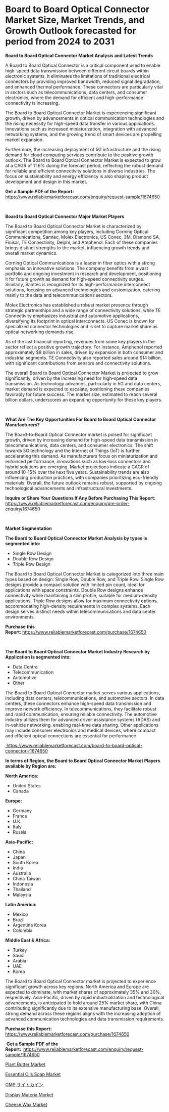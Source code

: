 <p><h1>Board to Board Optical Connector Market Size, Market Trends, and Growth Outlook forecasted for period from 2024 to 2031</h1></p><p><strong>Board to Board Optical Connector Market Analysis and Latest Trends</strong></p>
<p><p>A Board to Board Optical Connector is a critical component used to enable high-speed data transmission between different circuit boards within electronic systems. It eliminates the limitations of traditional electrical connectors by providing improved bandwidth, reduced signal degradation, and enhanced thermal performance. These connectors are particularly vital in sectors such as telecommunications, data centers, and consumer electronics, where the demand for efficient and high-performance connectivity is increasing.</p><p>The Board to Board Optical Connector Market is experiencing significant growth, driven by advancements in optical communication technologies and the rising necessity for high-speed data transfer in various applications. Innovations such as increased miniaturization, integration with advanced networking systems, and the growing trend of smart devices are propelling market expansion. </p><p>Furthermore, the increasing deployment of 5G infrastructure and the rising demand for cloud computing services contribute to the positive growth outlook. The Board to Board Optical Connector Market is expected to grow at a CAGR of 11.6% during the forecast period, reflecting the robust demand for reliable and efficient connectivity solutions in diverse industries. The focus on sustainability and energy efficiency is also shaping product development and design in this market.</p></p>
<p><strong>Get a Sample PDF of the Report:&nbsp;</strong> <a href="https://www.reliablemarketforecast.com/enquiry/request-sample/1674650?utm_campaign=1082&utm_medium=2&utm_source=Github&utm_content=ia&utm_term=10102024&utm_id=board-to-board-optical-connector">https://www.reliablemarketforecast.com/enquiry/request-sample/1674650</a></p>
<p>&nbsp;</p>
<p><strong>Board to Board Optical Connector Major Market Players</strong></p>
<p><p>The Board to Board Optical Connector Market is characterized by significant competition among key players, including Corning Optical Communications, Samtec, Molex Electronics, US Conec, 3M, Diamond SA, Finisar, TE Connectivity, Delphi, and Amphenol. Each of these companies brings distinct strengths to the market, influencing growth trends and overall market dynamics.</p><p>Corning Optical Communications is a leader in fiber optics with a strong emphasis on innovative solutions. The company benefits from a vast portfolio and ongoing investment in research and development, positioning it for future growth as demand for high-speed connectivity surges. Similarly, Samtec is recognized for its high-performance interconnect solutions, focusing on advanced technologies and customization, catering mainly to the data and telecommunications sectors.</p><p>Molex Electronics has established a robust market presence through strategic partnerships and a wide range of connectivity solutions, while TE Connectivity emphasizes industrial and automotive applications, diversifying its footprint in optical interconnects. US Conec is known for specialized connector technologies and is set to capture market share as optical networking demands rise.</p><p>As of the last financial reporting, revenues from some key players in the sector reflect a positive growth trajectory. For instance, Amphenol reported approximately $8 billion in sales, driven by expansion in both consumer and industrial segments. TE Connectivity also reported sales around $14 billion, with significant contributions from sensors and connectivity solutions.</p><p>The overall Board to Board Optical Connector Market is projected to grow significantly, driven by the increasing need for high-speed data transmission. As technology advances, particularly in 5G and data centers, market demand is expected to escalate, positioning these companies favorably for future success. The market size, estimated to reach several billion dollars, underscores an expanding opportunity for these key players.</p></p>
<p>&nbsp;</p>
<p><strong>What Are The Key Opportunities For Board to Board Optical Connector Manufacturers?</strong></p>
<p><p>The Board-to-Board Optical Connector market is poised for significant growth, driven by increasing demand for high-speed data transmission in telecommunications, data centers, and consumer electronics. The shift towards 5G technology and the Internet of Things (IoT) is further accelerating this demand. As manufacturers focus on miniaturization and enhanced performance, innovations such as low-loss connectors and hybrid solutions are emerging. Market projections indicate a CAGR of around 10-15% over the next five years. Sustainability trends are also influencing production practices, with companies prioritizing eco-friendly materials. Overall, the future outlook remains robust, supported by ongoing technological advancements and infrastructural investments.</p></p>
<p><strong>Inquire or Share Your Questions If Any Before Purchasing This Report:</strong> <a href="https://www.reliablemarketforecast.com/enquiry/pre-order-enquiry/1674650?utm_campaign=1082&utm_medium=2&utm_source=Github&utm_content=ia&utm_term=10102024&utm_id=board-to-board-optical-connector">https://www.reliablemarketforecast.com/enquiry/pre-order-enquiry/1674650</a></p>
<p>&nbsp;</p>
<p><strong>Market Segmentation</strong></p>
<p><strong>The Board to Board Optical Connector Market Analysis by types is segmented into:</strong></p>
<p><ul><li>Single Row Design</li><li>Double Row Design</li><li>Triple Row Design</li></ul></p>
<p><p>The Board to Board Optical Connector Market is categorized into three main types based on design: Single Row, Double Row, and Triple Row. Single Row designs provide a compact solution with limited pin count, ideal for applications with space constraints. Double Row designs enhance connectivity while maintaining a slim profile, suitable for medium-density applications. Triple Row designs allow for maximum connectivity options, accommodating high-density requirements in complex systems. Each design serves distinct needs within telecommunications and data center environments.</p></p>
<p><strong>Purchase this Report:&nbsp;</strong><a href="https://www.reliablemarketforecast.com/purchase/1674650?utm_campaign=1082&utm_medium=2&utm_source=Github&utm_content=ia&utm_term=10102024&utm_id=board-to-board-optical-connector">https://www.reliablemarketforecast.com/purchase/1674650</a></p>
<p>&nbsp;</p>
<p><strong>The Board to Board Optical Connector Market Industry Research by Application is segmented into:</strong></p>
<p><ul><li>Data Centre</li><li>Telecommunication</li><li>Automotive</li><li>Other</li></ul></p>
<p><p>The Board to Board Optical Connector market serves various applications, including data centers, telecommunications, and automotive sectors. In data centers, these connectors enhance high-speed data transmission and improve network efficiency. In telecommunications, they facilitate robust and rapid communication, ensuring reliable connectivity. The automotive industry utilizes them for advanced driver-assistance systems (ADAS) and in-vehicle networking, enabling real-time data sharing. Other applications may include consumer electronics and medical devices, where compact and efficient optical connections are essential for performance.</p></p>
<p><a href="https://www.reliablemarketforecast.com/board-to-board-optical-connector-r1674650?utm_campaign=1082&utm_medium=2&utm_source=Github&utm_content=ia&utm_term=10102024&utm_id=board-to-board-optical-connector">&nbsp;https://www.reliablemarketforecast.com/board-to-board-optical-connector-r1674650</a></p>
<p><strong>In terms of Region, the Board to Board Optical Connector Market Players available by Region are:</strong></p>
<p>
    <p> <strong> North America: </strong>
        <ul>
            <li>United States</li>
            <li>Canada</li>
        </ul>
        </p> 
    <p> <strong> Europe: </strong>
        <ul>
            <li>Germany</li>
            <li>France</li>
            <li>U.K.</li>
            <li>Italy</li>
            <li>Russia</li>
        </ul>
        </p> 
    <p> <strong> Asia-Pacific: </strong>
        <ul>
            <li>China</li>
            <li>Japan</li>
            <li>South Korea</li>
            <li>India</li>
            <li>Australia</li>
            <li>China Taiwan</li>
            <li>Indonesia</li>
            <li>Thailand</li>
            <li>Malaysia</li>
        </ul>
        </p> 
    <p> <strong> Latin America: </strong>
        <ul>
            <li>Mexico</li>
            <li>Brazil</li>
            <li>Argentina Korea</li>
            <li>Colombia</li>
        </ul>
        </p> 
    <p> <strong> Middle East & Africa: </strong>
        <ul>
            <li>Turkey</li>
            <li>Saudi</li>
            <li>Arabia</li>
            <li>UAE</li>
            <li>Korea</li>
        </ul>
    </p>
    </p>
<p><p>The Board to Board Optical Connector market is projected to experience significant growth across key regions. North America and Europe are expected to dominate, with market shares of approximately 35% and 30%, respectively. Asia-Pacific, driven by rapid industrialization and technological advancements, is anticipated to hold around 25% market share, with China contributing significantly due to its extensive manufacturing base. Overall, strong demand across these regions aligns with the increasing adoption of advanced communication technologies and data transmission requirements.</p></p>
<p><strong>Purchase this Report: </strong><a href="https://www.reliablemarketforecast.com/purchase/1674650?utm_campaign=1082&utm_medium=2&utm_source=Github&utm_content=ia&utm_term=10102024&utm_id=board-to-board-optical-connector">https://www.reliablemarketforecast.com/purchase/1674650</a></p>
<p>&nbsp;<strong>Get a Sample PDF of the Report:&nbsp;&nbsp;</strong><a href="https://www.reliablemarketforecast.com/enquiry/request-sample/1674650?utm_campaign=1082&utm_medium=2&utm_source=Github&utm_content=ia&utm_term=10102024&utm_id=board-to-board-optical-connector">https://www.reliablemarketforecast.com/enquiry/request-sample/1674650</a></p>
<p><strong></strong></p>
<p><p><a href="https://www.linkedin.com/pulse/strategic-roadmap-success-global-plant-butter-market-analysis-tj72f?utm_campaign=1082&utm_medium=2&utm_source=Github&utm_content=ia&utm_term=10102024&utm_id=board-to-board-optical-connector">Plant Butter Market</a></p><p><a href="https://www.linkedin.com/pulse/driving-forces-global-essential-oils-soap-market-trends-i1vbf?utm_campaign=1082&utm_medium=2&utm_source=Github&utm_content=ia&utm_term=10102024&utm_id=board-to-board-optical-connector">Essential Oils Soap Market</a></p><p><a href="https://github.com/lababdou/Market-Research-Report-List-6/blob/main/816203117395.md?utm_campaign=1082&utm_medium=2&utm_source=Github&utm_content=ia&utm_term=10102024&utm_id=board-to-board-optical-connector">GMP サイトカイン</a></p><p><a href="https://github.com/goreromjue5f/Market-Research-Report-List-1/blob/main/display-materia-market.md?utm_campaign=1082&utm_medium=2&utm_source=Github&utm_content=ia&utm_term=10102024&utm_id=board-to-board-optical-connector">Display Materia Market</a></p><p><a href="https://issuu.com/reportprime-2/docs/cheese-wax-market-size-2030.pptx_b3295248b13445?utm_campaign=1082&utm_medium=2&utm_source=Github&utm_content=ia&utm_term=10102024&utm_id=board-to-board-optical-connector">Cheese Wax Market</a></p></p>